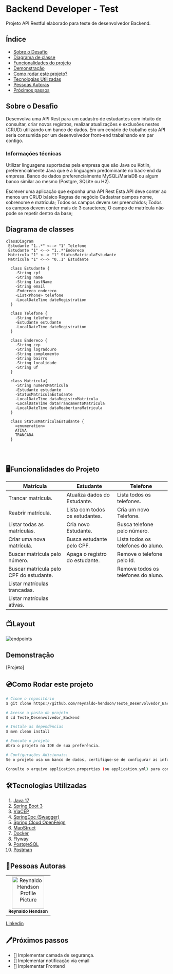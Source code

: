 # Backend Developer - Test

Projeto API Restful elaborado para teste de desenvolvedor Backend.

## Índice
- <a href="#sobreDescricao">Sobre o Desafio</a>
- <a href="#diagrama">Diagrama de classe</a>
- <a href="#funcionalidades">Funcionalidades do projeto</a>
- <a href="#demonstracao">Demonstração</a>
- <a href="#rodar">Como rodar este projeto?</a>
- <a href="#tecnologias">Tecnologias Utilizadas</a>
- <a href="#autoras">Pessoas Autoras</a>
- <a href="#proximospassos">Próximos passos</a>

<h2 id="sobreDescricao">Sobre o Desafio</h2>
Desenvolva uma API Rest para um cadastro de estudantes com intuito de consultar, criar novos registros, realizar atualizações e exclusões nestes (CRUD) utilizando um banco de dados. Em um cenário de trabalho esta API seria consumida por um desenvolvedor front-end trabalhando em par contigo.

<h3>Informações técnicas</h3>

Utilizar linguagens suportadas pela empresa que são Java ou Kotlin, preferencialmente Java que é a linguagem predominante no back-end da empresa. Banco de dados preferencialmente MySQL/MariaDB ou algum banco similar ao mesmo (Postgre, SQLite ou H2).

Escrever uma aplicação que exponha uma API Rest
Esta API deve conter ao menos um CRUD básico
Regras de negócio
Cadastrar campos nome, sobrenome e matrícula;
Todos os campos devem ser preenchidos;
Todos os campos devem conter mais de 3 caracteres;
O campo de matrícula não pode se repetir dentro da base;

<h2 id="diagrama">Diagrama de classes</h2>

```mermaid
classDiagram
 Estudante "1..*" <--> "1" Telefone
 Estudante "1" <--> "1..*"Endereco 
 Matricula "1" <--> "1" StatusMatriculaEstudante
 Matricula "1" <--> "0..1" Estudante

  class Estudante {
    -String cpf
    -String name
    -String lastName
    -String email
    -Endereco endereco
    -List<Phone> telefone
    -LocalDateTime dateRegistration
  }

  class Telefone {
    -String telefone
    -Estudante estudante
    -LocalDateTime dateRegistration
  }

  class Endereco {
    -String cep
    -String logradouro
    -String complemento
    -String bairro
    -String localidade
    -String uf
  }

  class Matricula{
    -String numeroMatricula
    -Estudante estudante
    -StatusMatriculaEstudante
    -LocalDateTime dataRegistroMatricula
    -LocalDateTime dataTrancamentoMatricula
    -LocalDateTime dataReaberturaMatricula
  }

  class StatusMatriculaEstudante {
    «enumeration»
    ATIVA
    TRANCADA
  }


 
```

<h2 id = "funcionalidades"> 🖥️Funcionalidades do Projeto </h2>

| Matrícula                                | Estudante                          | Telefone                             |
|------------------------------------------|------------------------------------|--------------------------------------|
| Trancar matrícula.                       | Atualiza dados do Estudante.       | Lista todos os telefones.            |
| Reabrir matrícula.                       | Lista com todos os estudantes.     | Cria um novo Telefone.               |
| Listar todas as matrículas.              | Cria novo Estudante.               | Busca telefone pelo número.          |
| Criar uma nova matrícula.                | Busca estudante pelo CPF.          | Lista todos os telefones do aluno.   |
| Buscar matrícula pelo número.            | Apaga o registro do estudante.     | Remove o telefone pelo Id.           |
| Buscar matrícula pelo CPF do estudante.  |                                    | Remove todos os telefones do aluno.  |
| Listar matrículas trancadas.             |                                    |                                      |
| Listar matrículas ativas.                |                                    |                                      |


## 📺Layout
![endpoints](https://github.com/reynaldo-hendson/Teste_Desenvolvedor_Backend/assets/80369346/816e046f-4641-4b59-9df6-a4ece0742131)

<h2 id="demonstracao"> Demonstração </h2>

[Projeto]


<h2 id="rodar">💿Como Rodar este projeto</h2>

```bash
# Clone o repositório 
$ git clone https://github.com/reynaldo-hendson/Teste_Desenvolvedor_Backend.git

# Acesse a pasta do projeto
$ cd Teste_Desenvolvedor_Backend

# Instale as dependências
$ mvn clean install

# Execute o projeto
Abra o projeto na IDE de sua preferência.

# Configurações Adicionais:
Se o projeto usa um banco de dados, certifique-se de configurar as informações de conexão no arquivo de configuração.

Consulte o arquivo application.properties (ou application.yml) para configurar outras propriedades da aplicação, como porta, URL da base de dados, é os ambientes.

```
<h2 id="tecnologias">🛠️Tecnologias Utilizadas</h2>

1. [Java 17](https://www.java.com/pt-BR/)
2. [Spring Boot 3](https://spring.io/projects/spring-boot)
3. [ViaCEP](https://viacep.com.br/)
4. [SpringDoc (Swagger)](https://springdoc.org/)
5. [Spring Cloud OpenFeign](https://docs.spring.io/spring-cloud-openfeign/docs/current/reference/html/)
6. [MapStruct](https://mapstruct.org/)
7. [Docker](https://www.docker.com/)
8. [Flyway](https://www.red-gate.com/products/flyway/community/)
9. [PostgreSQL](https://www.postgresql.org/)
10. [Postman](https://www.postman.com/)

<h2 id="autoras">👤Pessoas Autoras</h2>

<table>
  <tr>
    <td align="center">
      <a href="#">
        <img src="https://avatars.githubusercontent.com/u/80369346?s=400&u=54e1acd301770d2fb4f98f840bc764a71294cfbc&v=4" width="100px;" alt="Reynaldo Hendson Profile Picture"/><br>
        <sub>
          <b>Reynaldo Hendson</b>
        </sub>
      </a>
    </td>
  </tr>
</table>

[Linkedin](https://www.linkedin.com/in/reynaldo-hendson/)

<h2 id="proximospassos"> 🖊️Próximos passos </h2>

- [] Implementar camada de segurança.
- [] Implementar notificação via email
- [] Implementar Frontend

